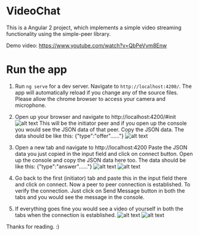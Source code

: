 # VideoChat

This is a Angular 2 project, which implements a simple video streaming functionality using the simple-peer library.

Demo video: https://www.youtube.com/watch?v=QbPeVvm8Enw

# Run the app

1. Run `ng serve` for a dev server. Navigate to `http://localhost:4200/`. The app will automatically reload if you change any of the source files. Please allow the chrome browser to access your camera and microphone.

2. Open up your browser and navigate to 
http://localhost:4200/#init
![alt text](http://www-scf.usc.edu/~liuxinyu/videochatss/ss1.png)
This will be the initiator peer and if you open up the console you would see the JSON data of that peer. Copy the JSON data.
The data should be like this: {"type":"offer"......"}
![alt text](http://www-scf.usc.edu/~liuxinyu/videochatss/ss3.png)



3. Open a new tab and navigate to 
http://localhost:4200
Paste the JSON data you just copied in the input field and click on connect button. Open up the console and copy the JSON data here too.
The data should be like this: {"type":"answer"......"}
![alt text](http://www-scf.usc.edu/~liuxinyu/videochatss/ss2.png)
![alt text](http://www-scf.usc.edu/~liuxinyu/videochatss/ss4.png)

4. Go back to the first (initiator) tab and paste this in the input field there and click on connect. Now a peer to peer connection is established. To verify the connection. Just click on Send Message button in both the tabs and you would see the message in the console.

5. If everything goes fine you would see a video of yourself in both the tabs when the connection is established.
![alt text](http://www-scf.usc.edu/~liuxinyu/videochatss/ss5.png)
![alt text](http://www-scf.usc.edu/~liuxinyu/videochatss/ss6.png)

Thanks for reading. :)

